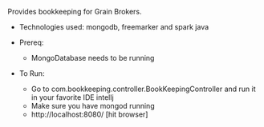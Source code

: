 Provides bookkeeping for Grain Brokers.

* Technologies used: mongodb, freemarker and spark java
* Prereq:
  * MongoDatabase needs to be running

* To Run:
  * Go to com.bookkeeping.controller.BookKeepingController and run it in your favorite IDE intellj
  * Make sure you have mongod running
  * http://localhost:8080/ [hit browser]

